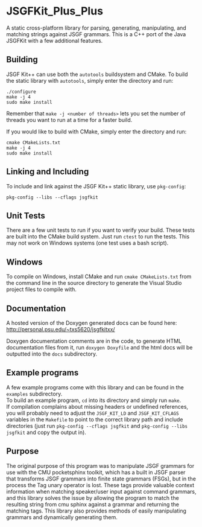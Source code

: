 # JSGFKit_Plus_Plus
A static cross-platform library for parsing, generating, manipulating, and matching strings against JSGF grammars.
This is a C++ port of the Java JSGFKit with a few additional features.

## Building
JSGF Kit++ can use both the `autotools` buildsystem and CMake.
To build the static library with `autotools`, simply enter the directory and run:

    ./configure
    make -j 4
    sudo make install

Remember that `make -j <number of threads>` lets you set the number of threads you want to run at a time for a faster build.

If you would like to build with CMake, simply enter the directory and run:  

    cmake CMakeLists.txt
    make -j 4
    sudo make install
 
## Linking and Including
To include and link against the JSGF Kit++ static library, use `pkg-config`:

    pkg-config --libs --cflags jsgfkit
    
## Unit Tests
There are a few unit tests to run if you want to verify your build. These tests are built into the CMake build system. Just run `ctest` to run the tests. This may not work on Windows systems (one test uses a bash script).

## Windows
To compile on Windows, install CMake and run `cmake CMakeLists.txt` from the command line in the source directory to generate the Visual Studio project files to compile with.

## Documentation
A hosted version of the Doxygen generated docs can be found here: http://personal.psu.edu/~txs5620/jsgfkitxx/

Doxygen documentation comments are in the code, to generate HTML documentation files from it, run `doxygen Doxyfile` and the html docs will be outputted into the `docs` subdirectory.

## Example programs
A few example programs come with this library and can be found in the `examples` subdirectory.  
To build an example program, `cd` into its directory and simply run `make`.  
If compilation complains about missing headers or undefined references, you will probably need to adjust the `JSGF_KIT_LD` and `JSGF_KIT_CFLAGS` variables in the `Makefile` to point to the correct library path and include directories (just run `pkg-config --cflags jsgfkit` and `pkg-config --libs jsgfkit` and copy the output in).

## Purpose
The original purpose of this program was to manipulate JSGF grammars for use with the CMU pocketsphinx toolkit, which has a built in JSGF parser that transforms JSGF grammars into finite state grammars (FSGs), but in the process the Tag unary operator is lost. These tags provide valuable context information when matching speaker/user input against command grammars, and this library solves the issue by allowing the program to match the resulting string from cmu sphinx against a grammar and returning the matching tags. This library also provides methods of easily manipulating grammars and dynamically generating them.
